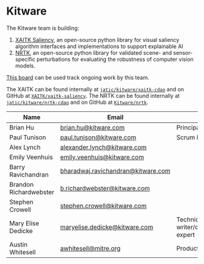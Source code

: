 # Kitware

The Kitware team is building:

1. [XAITK Saliency](../products/xaitk.md), an open-source python library for visual saliency algorithm interfaces and implementations to support explainable AI
2. [NRTK](../products/nrtk.md), an open-source python library for validated scene- and sensor-specific perturbations for evaluating the robustness of computer vision models.

[This board](https://gitlab.jatic.net/groups/jatic/kitware/-/boards) can be used track ongoing work by this team.

The XAITK can be found internally at [`jatic/kitware/xaitk-cdao`](https://gitlab.jatic.net/jatic/kitware/xaitk-cdao) and on GitHub at [`XAITK/xaitk-saliency`](https://github.com/XAITK/xaitk-saliency/). The NRTK can be found internally at [`jatic/kitware/nrtk-cdao`](https://gitlab.jatic.net/jatic/kitware/nrtk-cdao) and on GitHub at [`Kitware/nrtk`](https://github.com/Kitware/nrtk/).

| Name | Email | Role |
| ---- | ----- | ---- |
| Brian Hu | <brian.hu@kitware.com> | Principal Investigator |
| Paul Tunison | <paul.tunison@kitware.com> | Scrum Master |
| Alex Lynch | <alexander.lynch@kitware.com> | |
| Emily Veenhuis | <emily.veenhuis@kitware.com> | |
| Barry Ravichandran | <bharadwaj.ravichandran@kitware.com> | |
| Brandon Richardwebster | <b.richardwebster@kitware.com> | |
| Stephen Crowell | <stephen.crowell@kitware.com> | |
| Mary Elise Dedicke | <maryelise.dedicke@kitware.com> | Technical writer/documentation expert |
| Austin Whitesell | <awhitesell@mitre.org> | Product Owner |
